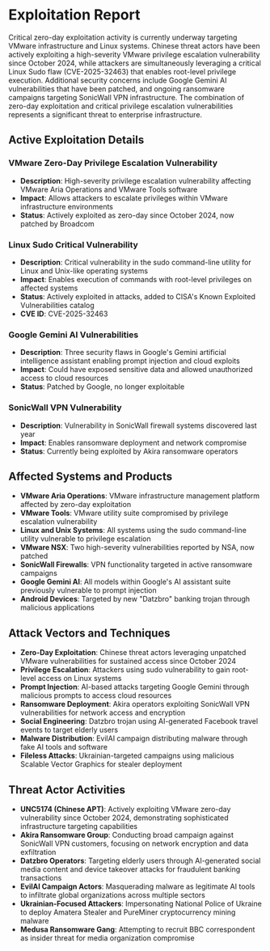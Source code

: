 # Exploitation Report

Critical zero-day exploitation activity is currently underway targeting VMware infrastructure and Linux systems. Chinese threat actors have been actively exploiting a high-severity VMware privilege escalation vulnerability since October 2024, while attackers are simultaneously leveraging a critical Linux Sudo flaw (CVE-2025-32463) that enables root-level privilege execution. Additional security concerns include Google Gemini AI vulnerabilities that have been patched, and ongoing ransomware campaigns targeting SonicWall VPN infrastructure. The combination of zero-day exploitation and critical privilege escalation vulnerabilities represents a significant threat to enterprise infrastructure.

## Active Exploitation Details

### VMware Zero-Day Privilege Escalation Vulnerability
- **Description**: High-severity privilege escalation vulnerability affecting VMware Aria Operations and VMware Tools software
- **Impact**: Allows attackers to escalate privileges within VMware infrastructure environments
- **Status**: Actively exploited as zero-day since October 2024, now patched by Broadcom

### Linux Sudo Critical Vulnerability
- **Description**: Critical vulnerability in the sudo command-line utility for Linux and Unix-like operating systems
- **Impact**: Enables execution of commands with root-level privileges on affected systems
- **Status**: Actively exploited in attacks, added to CISA's Known Exploited Vulnerabilities catalog
- **CVE ID**: CVE-2025-32463

### Google Gemini AI Vulnerabilities
- **Description**: Three security flaws in Google's Gemini artificial intelligence assistant enabling prompt injection and cloud exploits
- **Impact**: Could have exposed sensitive data and allowed unauthorized access to cloud resources
- **Status**: Patched by Google, no longer exploitable

### SonicWall VPN Vulnerability
- **Description**: Vulnerability in SonicWall firewall systems discovered last year
- **Impact**: Enables ransomware deployment and network compromise
- **Status**: Currently being exploited by Akira ransomware operators

## Affected Systems and Products

- **VMware Aria Operations**: VMware infrastructure management platform affected by zero-day exploitation
- **VMware Tools**: VMware utility suite compromised by privilege escalation vulnerability
- **Linux and Unix Systems**: All systems using the sudo command-line utility vulnerable to privilege escalation
- **VMware NSX**: Two high-severity vulnerabilities reported by NSA, now patched
- **SonicWall Firewalls**: VPN functionality targeted in active ransomware campaigns
- **Google Gemini AI**: All models within Google's AI assistant suite previously vulnerable to prompt injection
- **Android Devices**: Targeted by new "Datzbro" banking trojan through malicious applications

## Attack Vectors and Techniques

- **Zero-Day Exploitation**: Chinese threat actors leveraging unpatched VMware vulnerabilities for sustained access since October 2024
- **Privilege Escalation**: Attackers using sudo vulnerability to gain root-level access on Linux systems
- **Prompt Injection**: AI-based attacks targeting Google Gemini through malicious prompts to access cloud resources
- **Ransomware Deployment**: Akira operators exploiting SonicWall VPN vulnerabilities for network access and encryption
- **Social Engineering**: Datzbro trojan using AI-generated Facebook travel events to target elderly users
- **Malware Distribution**: EvilAI campaign distributing malware through fake AI tools and software
- **Fileless Attacks**: Ukrainian-targeted campaigns using malicious Scalable Vector Graphics for stealer deployment

## Threat Actor Activities

- **UNC5174 (Chinese APT)**: Actively exploiting VMware zero-day vulnerability since October 2024, demonstrating sophisticated infrastructure targeting capabilities
- **Akira Ransomware Group**: Conducting broad campaign against SonicWall VPN customers, focusing on network encryption and data exfiltration
- **Datzbro Operators**: Targeting elderly users through AI-generated social media content and device takeover attacks for fraudulent banking transactions
- **EvilAI Campaign Actors**: Masquerading malware as legitimate AI tools to infiltrate global organizations across multiple sectors
- **Ukrainian-Focused Attackers**: Impersonating National Police of Ukraine to deploy Amatera Stealer and PureMiner cryptocurrency mining malware
- **Medusa Ransomware Gang**: Attempting to recruit BBC correspondent as insider threat for media organization compromise